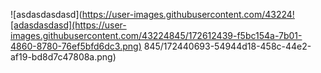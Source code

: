 ![asdasdasdasd](https://user-images.githubusercontent.com/43224![adasdasdasd](https://user-images.githubusercontent.com/43224845/172612439-f5bc154a-7b01-4860-8780-76ef5bfd6dc3.png)
845/172440693-54944d18-458c-44e2-af19-bd8d7c47808a.png)


